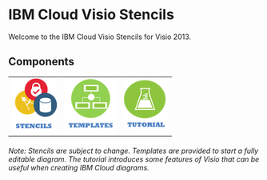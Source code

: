 # IBM Cloud Visio Stencils

Welcome to the IBM Cloud Visio Stencils for Visio 2013.  

## Components

| | | |
| :--: | :---: | :---: |
| [![Stencils](/images/stencils_icon.png)](/components/stencils.md) | [![Templates](/images/templates_icon.png)](/components/templates.md) | [![Tutorial](/images/tutorial_icon.png)](/components/tutorial.md) | 

###### Note: Stencils are subject to change.  Templates are provided to start a fully editable diagram.  The tutorial introduces some features of Visio that can be useful when creating IBM Cloud diagrams.

